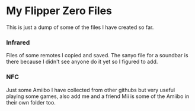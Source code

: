 <h1>My Flipper Zero Files</h1>
 <p>This is just a dump of some of the files I have created so far.</p>

<h3>Infrared</h3>
<p>Files of some remotes I copied and saved. The sanyo file for a soundbar is there because I didn't see anyone do it yet so I figured to add.</p>

<h3>NFC</h3>
<p>Just some Amiibo I have collected from other githubs but very useful playing some games, also add me and a friend Mii is some of the Amiibo in their own folder too.</p>
